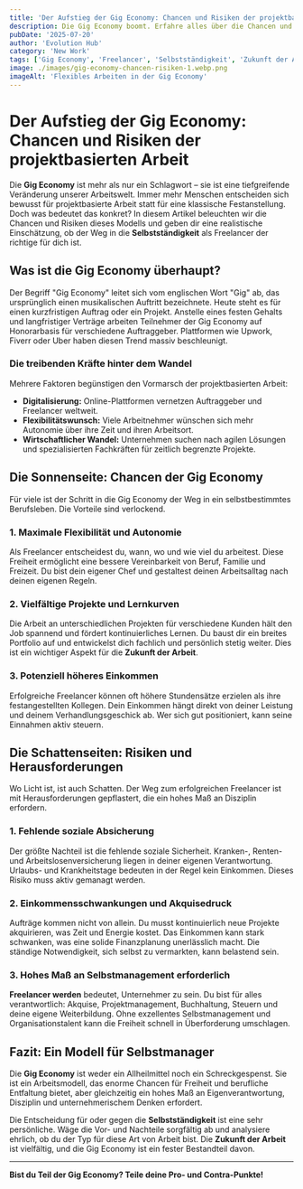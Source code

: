 ```yaml
---
title: 'Der Aufstieg der Gig Economy: Chancen und Risiken der projektbasierten Arbeit.'
description: Die Gig Economy boomt. Erfahre alles über die Chancen und Risiken der projektbasierten Arbeit für Freelancer und Selbstständige.
pubDate: '2025-07-20'
author: 'Evolution Hub'
category: 'New Work'
tags: ['Gig Economy', 'Freelancer', 'Selbstständigkeit', 'Zukunft der Arbeit']
image: ./images/gig-economy-chancen-risiken-1.webp.png
imageAlt: 'Flexibles Arbeiten in der Gig Economy'
---
```


# Der Aufstieg der Gig Economy: Chancen und Risiken der projektbasierten Arbeit

Die **Gig Economy** ist mehr als nur ein Schlagwort – sie ist eine tiefgreifende Veränderung unserer Arbeitswelt. Immer mehr Menschen entscheiden sich bewusst für projektbasierte Arbeit statt für eine klassische Festanstellung. Doch was bedeutet das konkret? In diesem Artikel beleuchten wir die Chancen und Risiken dieses Modells und geben dir eine realistische Einschätzung, ob der Weg in die **Selbstständigkeit** als Freelancer der richtige für dich ist.

## Was ist die Gig Economy überhaupt?

Der Begriff "Gig Economy" leitet sich vom englischen Wort "Gig" ab, das ursprünglich einen musikalischen Auftritt bezeichnete. Heute steht es für einen kurzfristigen Auftrag oder ein Projekt. Anstelle eines festen Gehalts und langfristiger Verträge arbeiten Teilnehmer der Gig Economy auf Honorarbasis für verschiedene Auftraggeber. Plattformen wie Upwork, Fiverr oder Uber haben diesen Trend massiv beschleunigt.

### Die treibenden Kräfte hinter dem Wandel

Mehrere Faktoren begünstigen den Vormarsch der projektbasierten Arbeit:

- **Digitalisierung:** Online-Plattformen vernetzen Auftraggeber und Freelancer weltweit.
- **Flexibilitätswunsch:** Viele Arbeitnehmer wünschen sich mehr Autonomie über ihre Zeit und ihren Arbeitsort.
- **Wirtschaftlicher Wandel:** Unternehmen suchen nach agilen Lösungen und spezialisierten Fachkräften für zeitlich begrenzte Projekte.

## Die Sonnenseite: Chancen der Gig Economy

Für viele ist der Schritt in die Gig Economy der Weg in ein selbstbestimmtes Berufsleben. Die Vorteile sind verlockend.

### 1. Maximale Flexibilität und Autonomie

Als Freelancer entscheidest du, wann, wo und wie viel du arbeitest. Diese Freiheit ermöglicht eine bessere Vereinbarkeit von Beruf, Familie und Freizeit. Du bist dein eigener Chef und gestaltest deinen Arbeitsalltag nach deinen eigenen Regeln.

### 2. Vielfältige Projekte und Lernkurven

Die Arbeit an unterschiedlichen Projekten für verschiedene Kunden hält den Job spannend und fördert kontinuierliches Lernen. Du baust dir ein breites Portfolio auf und entwickelst dich fachlich und persönlich stetig weiter. Dies ist ein wichtiger Aspekt für die **Zukunft der Arbeit**.

### 3. Potenziell höheres Einkommen

Erfolgreiche Freelancer können oft höhere Stundensätze erzielen als ihre festangestellten Kollegen. Dein Einkommen hängt direkt von deiner Leistung und deinem Verhandlungsgeschick ab. Wer sich gut positioniert, kann seine Einnahmen aktiv steuern.

## Die Schattenseiten: Risiken und Herausforderungen

Wo Licht ist, ist auch Schatten. Der Weg zum erfolgreichen Freelancer ist mit Herausforderungen gepflastert, die ein hohes Maß an Disziplin erfordern.

### 1. Fehlende soziale Absicherung

Der größte Nachteil ist die fehlende soziale Sicherheit. Kranken-, Renten- und Arbeitslosenversicherung liegen in deiner eigenen Verantwortung. Urlaubs- und Krankheitstage bedeuten in der Regel kein Einkommen. Dieses Risiko muss aktiv gemanagt werden.

### 2. Einkommensschwankungen und Akquisedruck

Aufträge kommen nicht von allein. Du musst kontinuierlich neue Projekte akquirieren, was Zeit und Energie kostet. Das Einkommen kann stark schwanken, was eine solide Finanzplanung unerlässlich macht. Die ständige Notwendigkeit, sich selbst zu vermarkten, kann belastend sein.

### 3. Hohes Maß an Selbstmanagement erforderlich

**Freelancer werden** bedeutet, Unternehmer zu sein. Du bist für alles verantwortlich: Akquise, Projektmanagement, Buchhaltung, Steuern und deine eigene Weiterbildung. Ohne exzellentes Selbstmanagement und Organisationstalent kann die Freiheit schnell in Überforderung umschlagen.

## Fazit: Ein Modell für Selbstmanager

Die **Gig Economy** ist weder ein Allheilmittel noch ein Schreckgespenst. Sie ist ein Arbeitsmodell, das enorme Chancen für Freiheit und berufliche Entfaltung bietet, aber gleichzeitig ein hohes Maß an Eigenverantwortung, Disziplin und unternehmerischem Denken erfordert.

Die Entscheidung für oder gegen die **Selbstständigkeit** ist eine sehr persönliche. Wäge die Vor- und Nachteile sorgfältig ab und analysiere ehrlich, ob du der Typ für diese Art von Arbeit bist. Die **Zukunft der Arbeit** ist vielfältig, und die Gig Economy ist ein fester Bestandteil davon.

---

**Bist du Teil der Gig Economy? Teile deine Pro- und Contra-Punkte!**
